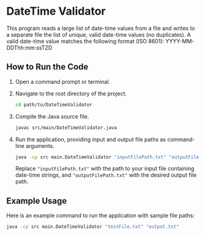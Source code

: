 # DateTime Validator

This program reads a large list of date-time values from a file and writes to a separate file the list of unique, valid date-time values (no duplicates). A valid date-time value matches the following format (ISO 8601): YYYY-MM-DDThh:mm:ssTZD

## How to Run the Code

1. Open a command prompt or terminal.

2. Navigate to the root directory of the project.

    ```sh
    cd path/to/DateTimeValidator
    ```

3. Compile the Java source file.

    ```sh
    javac src/main/DateTimeValidator.java
    ```

4. Run the application, providing input and output file paths as command-line arguments.

    ```sh
    java -cp src main.DateTimeValidator "inputFilePath.txt" "outputFilePath.txt"
    ```

   Replace `"inputFilePath.txt"` with the path to your input file containing date-time strings, and `"outputFilePath.txt"` with the desired output file path.

## Example Usage

Here is an example command to run the application with sample file paths:

```sh
java -cp src main.DateTimeValidator "testFile.txt" "output.txt"
```

